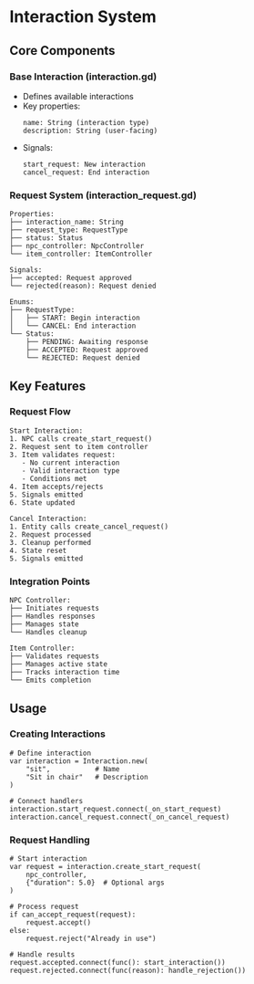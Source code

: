 # Interaction System

## Core Components

### Base Interaction (interaction.gd)
- Defines available interactions
- Key properties:
  ```
  name: String (interaction type)
  description: String (user-facing)
  ```
- Signals:
  ```
  start_request: New interaction
  cancel_request: End interaction
  ```

### Request System (interaction_request.gd)
```
Properties:
├── interaction_name: String
├── request_type: RequestType
├── status: Status
├── npc_controller: NpcController
└── item_controller: ItemController

Signals:
├── accepted: Request approved
└── rejected(reason): Request denied

Enums:
├── RequestType:
│   ├── START: Begin interaction
│   └── CANCEL: End interaction
└── Status:
    ├── PENDING: Awaiting response
    ├── ACCEPTED: Request approved
    └── REJECTED: Request denied
```

## Key Features

### Request Flow
```
Start Interaction:
1. NPC calls create_start_request()
2. Request sent to item controller
3. Item validates request:
   - No current interaction
   - Valid interaction type
   - Conditions met
4. Item accepts/rejects
5. Signals emitted
6. State updated

Cancel Interaction:
1. Entity calls create_cancel_request()
2. Request processed
3. Cleanup performed
4. State reset
5. Signals emitted
```

### Integration Points
```
NPC Controller:
├── Initiates requests
├── Handles responses
├── Manages state
└── Handles cleanup

Item Controller:
├── Validates requests
├── Manages active state
├── Tracks interaction time
└── Emits completion
```

## Usage

### Creating Interactions
```gdscript
# Define interaction
var interaction = Interaction.new(
    "sit",           # Name
    "Sit in chair"   # Description
)

# Connect handlers
interaction.start_request.connect(_on_start_request)
interaction.cancel_request.connect(_on_cancel_request)
```

### Request Handling
```gdscript
# Start interaction
var request = interaction.create_start_request(
    npc_controller,
    {"duration": 5.0}  # Optional args
)

# Process request
if can_accept_request(request):
    request.accept()
else:
    request.reject("Already in use")

# Handle results
request.accepted.connect(func(): start_interaction())
request.rejected.connect(func(reason): handle_rejection())
```
